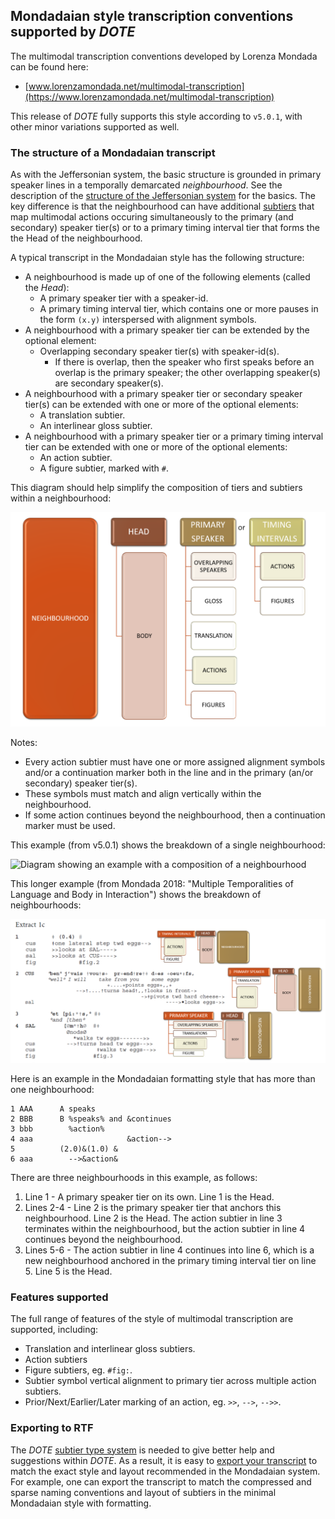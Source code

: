 ## Mondadaian style transcription conventions supported by *DOTE*

The multimodal transcription conventions developed by Lorenza Mondada can be found here:

- [www.lorenzamondada.net/multimodal-transcription](https://www.lorenzamondada.net/multimodal-transcription)

This release of _DOTE_ fully supports this style according to `v5.0.1`, with other minor variations supported as well.

### The structure of a Mondadaian transcript

As with the Jeffersonian system, the basic structure is grounded in primary speaker lines in a temporally demarcated _neighbourhood_.
See the description of the [structure of the Jeffersonian system](jefferson.md) for the basics.
The key difference is that the neighbourhood can have additional [subtiers](tiers.md) that map multimodal actions occuring simultaneously to the primary (and secondary) speaker tier(s) or to a primary timing interval tier that forms the the Head of the neighbourhood.

A typical transcript in the Mondadaian style has the following structure:

- A neighbourhood is made up of one of the following elements (called the _Head_):
    - A primary speaker tier with a speaker-id.
    - A primary timing interval tier, which contains one or more pauses in the form `(x.y)` interspersed with alignment symbols.
- A neighbourhood with a primary speaker tier can be extended by the optional element:
    - Overlapping secondary speaker tier(s) with speaker-id(s).
        - If there is overlap, then the speaker who first speaks before an overlap is the primary speaker; the other overlapping speaker(s) are secondary speaker(s).
- A neighbourhood with a primary speaker tier or secondary speaker tier(s) can be extended with one or more of the optional elements:
    - A translation subtier.
    - An interlinear gloss subtier.
- A neighbourhood with a primary speaker tier or a primary timing interval tier can be extended with one or more of the optional elements:
    - An action subtier.
    - A figure subtier, marked with `#`.

This diagram should help simplify the composition of tiers and subtiers within a neighbourhood:

![Diagram showing composition of a neighbourhood](images/conventions/neighbourhoodM.png)

Notes:

- Every action subtier must have one or more assigned alignment symbols and/or a continuation marker both in the line and in the primary (an/or secondary) speaker tier(s).
- These symbols must match and align vertically within the neighbourhood.
- If some action continues beyond the neighbourhood, then a continuation marker must be used.

This example (from v5.0.1) shows the breakdown of a single neighbourhood:

![Diagram showing an example with a composition of a neighbourhood](conventions/neighbourhoodM1.png)

This longer example (from Mondada 2018: "Multiple Temporalities of Language and Body in Interaction") shows the breakdown of neighbourhoods:

![Diagram showing a longer example with a composition of a neighbourhood](images/conventions/neighbourhoodM2.png)

Here is an example in the Mondadaian formatting style that has more than one neighbourhood:

```
1 AAA      A speaks
2 BBB	   B %speaks% and &continues
3 bbb        %action%
4 aaa                     &action-->
5          (2.0)&(1.0) &
6 aaa        -->&action&
```

There are three neighbourhoods in this example, as follows:

1. Line 1 - A primary speaker tier on its own.
Line 1 is the Head.
1. Lines 2-4 - Line 2 is the primary speaker tier that anchors this neighbourhood.
Line 2 is the Head.
The action subtier in line 3 terminates within the neighbourhood, but the action subtier in line 4 continues beyond the neighbourhood.
1. Lines 5-6 - The action subtier in line 4 continues into line 6, which is a new neighbourhood anchored in the primary timing interval tier on line 5.
Line 5 is the Head.

### Features supported

The full range of features of the style of multimodal transcription are supported, including:

- Translation and interlinear gloss subtiers.
- Action subtiers
- Figure subtiers, eg. `#fig:`.
- Subtier symbol vertical alignment to primary tier across multiple action subtiers.
- Prior/Next/Earlier/Later marking of an action, eg. `>>`, `-->`, `-->>`.

### Exporting to RTF

The _DOTE_ [subtier type system](tiers.md) is needed to give better help and suggestions within _DOTE_.
As a result, it is easy to [export your transcript](export.md) to match the exact style and layout recommended in the Mondadaian system.
For example, one can export the transcript to match the compressed and sparse naming conventions and layout of subtiers in the minimal Mondadaian style with formatting.
